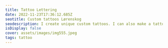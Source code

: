 ```yaml
--- 
title: Tattoo Lettering 
date: 2022-11-23T17:36:12.685Z 
seotitle: Custom tattoos Lørenskog 
seodescription: I create unique custom tattoos. I can also make a tattoo design based on your ideas. Or We can work together to create a unique tattoo design. 
isDisplay: false 
cover: assets/images/img555.jpeg 
tags: tattoo 
--- 
```

